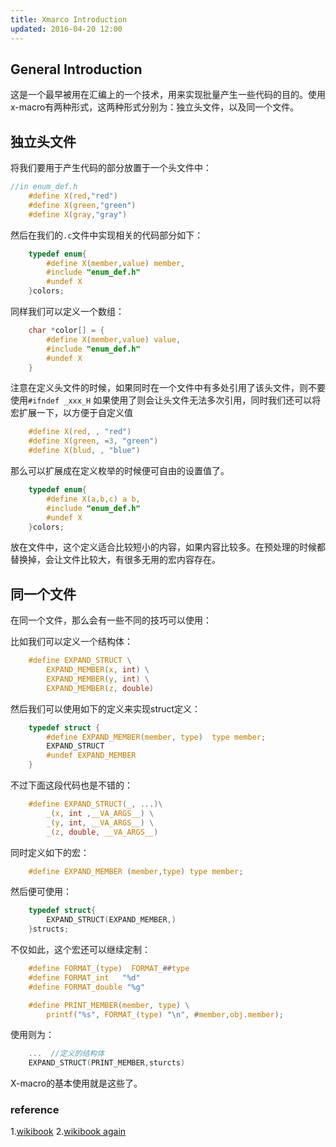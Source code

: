 ```yaml
---
title: Xmarco Introduction
updated: 2016-04-20 12:00
---
```


## General Introduction 
这是一个最早被用在汇编上的一个技术，用来实现批量产生一些代码的目的。使用x-macro有两种形式，这两种形式分别为：独立头文件，以及同一个文件。

## 独立头文件
将我们要用于产生代码的部分放置于一个头文件中：

```c
//in enum_def.h
    #define X(red,"red")
    #define X(green,"green")
    #define X(gray,"gray")
```

然后在我们的`.c`文件中实现相关的代码部分如下：

```c
    typedef enum{
        #define X(member,value) member,
        #include "enum_def.h"
        #undef X
    }colors;
```

同样我们可以定义一个数组：

```c
    char *color[] = {
        #define X(member,value) value,
        #include "enum_def.h"
        #undef X
    }
```

注意在定义头文件的时候，如果同时在一个文件中有多处引用了该头文件，则不要使用`#ifndef _xxx_H` 如果使用了则会让头文件无法多次引用，同时我们还可以将宏扩展一下，以方便于自定义值

```c
    #define X(red, , "red")
    #define X(green, =3, "green")
    #define X(blud, , "blue")
```

那么可以扩展成在定义枚举的时候便可自由的设置值了。

```c
    typedef enum{
        #define X(a,b,c) a b,
        #include "enum_def.h"
        #undef X
    }colors;
```

放在文件中，这个定义适合比较短小的内容，如果内容比较多。在预处理的时候都替换掉，会让文件比较大，有很多无用的宏内容存在。

## 同一个文件

在同一个文件，那么会有一些不同的技巧可以使用：

比如我们可以定义一个结构体：

```c
    #define EXPAND_STRUCT \
        EXPAND_MEMBER(x, int) \
        EXPAND_MEMBER(y, int) \
        EXPAND_MEMBER(z, double)
```

然后我们可以使用如下的定义来实现struct定义：

```c
    typedef struct {
        #define EXPAND_MEMBER(member, type)  type member;
        EXPAND_STRUCT
        #undef EXPAND_MEMBER
    }
```

不过下面这段代码也是不错的：

```c
    #define EXPAND_STRUCT(_, ...)\
        _(x, int ,__VA_ARGS__) \
        _(y, int, __VA_ARGS__) \
        _(z, double, __VA_ARGS__)
```

同时定义如下的宏：

```c
    #define EXPAND_MEMBER (member,type) type member;
```

然后便可使用：

```c
    typedef struct{
        EXPAND_STRUCT(EXPAND_MEMBER,)
    }structs;
```

不仅如此，这个宏还可以继续定制：

```c
    #define FORMAT_(type)  FORMAT_##type
    #define FORMAT_int   "%d"
    #define FORMAT_double "%g"

    #define PRINT_MEMBER(member, type) \
        printf("%s", FORMAT_(type) "\n", #member,obj.member);
```
使用则为：

```c
    ...  //定义的结构体
    EXPAND_STRUCT(PRINT_MEMBER,sturcts)

```

X-macro的基本使用就是这些了。

### reference
1.[wikibook](https://en.wikibooks.org/wiki/C_Programming/Preprocessor#X-Macros)
2.[wikibook again](https://en.wikibooks.org/wiki/C_Programming/Serialization)
